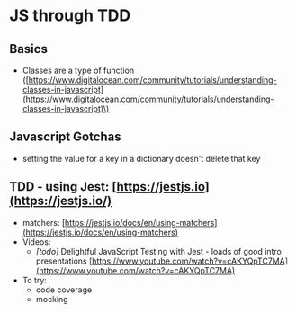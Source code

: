 # JS through TDD

## Basics

* Classes are a type of function \([https://www.digitalocean.com/community/tutorials/understanding-classes-in-javascript](https://www.digitalocean.com/community/tutorials/understanding-classes-in-javascript)\)

## Javascript Gotchas

* setting the value for a key in a dictionary doesn't delete that key

## TDD - using Jest: [https://jestjs.io](https://jestjs.io/)

* matchers: [https://jestjs.io/docs/en/using-matchers](https://jestjs.io/docs/en/using-matchers)
* Videos:
  * _\[todo\]_ Delightful JavaScript Testing with Jest - loads of good intro presentations [https://www.youtube.com/watch?v=cAKYQpTC7MA](https://www.youtube.com/watch?v=cAKYQpTC7MA)
* To try:
  * code coverage
  * mocking




